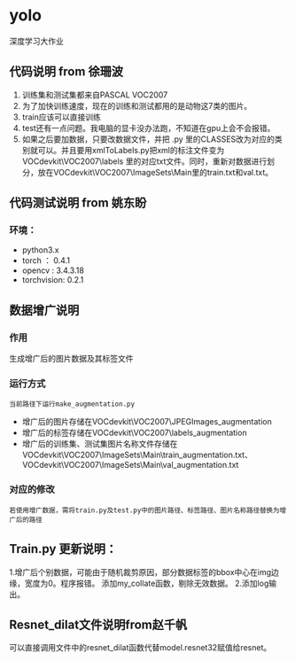 # yolo
深度学习大作业
## 代码说明 from 徐珊波
1. 训练集和测试集都来自PASCAL VOC2007
2. 为了加快训练速度，现在的训练和测试都用的是动物这7类的图片。
3. train应该可以直接训练
4. test还有一点问题。我电脑的显卡没办法跑，不知道在gpu上会不会报错。
5. 如果之后要加数据，只要改数据文件，并把 .py 里的CLASSES改为对应的类别就可以。并且要用xmlToLabels.py把xml的标注文件变为VOCdevkit\VOC2007\labels 里的对应txt文件。同时，重新对数据进行划分，放在VOCdevkit\VOC2007\ImageSets\Main里的train.txt和val.txt。
## 代码测试说明 from 姚东盼
### 环境：
-  python3.x
-  torch  ： 0.4.1
-  opencv :  3.4.3.18
-  torchvision: 0.2.1

## 数据增广说明  
### 作用  
生成增广后的图片数据及其标签文件  
### 运行方式  
`当前路径下运行make_augmentation.py`  
- 增广后的图片存储在VOCdevkit\VOC2007\JPEGImages_augmentation  
- 增广后的标签存储在VOCdevkit\VOC2007\labels_augmentation  
- 增广后的训练集、测试集图片名称文件存储在VOCdevkit\VOC2007\ImageSets\Main\train_augmentation.txt、VOCdevkit\VOC2007\ImageSets\Main\val_augmentation.txt  
### 对应的修改  
`若使用增广数据，需将train.py及test.py中的图片路径、标签路径、图片名称路径替换为增广后的路径`

## Train.py 更新说明：
1.增广后个别数据，可能由于随机裁剪原因，部分数据标签的bbox中心在img边缘，宽度为0。程序报错。
  添加my_collate函数，剔除无效数据。
2.添加log输出。

## Resnet_dilat文件说明from赵千帆
 可以直接调用文件中的resnet_dilat函数代替model.resnet32赋值给resnet。
